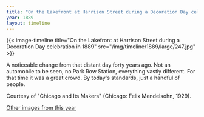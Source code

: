 ```yaml
---
title: "On the Lakefront at Harrison Street during a Decoration Day celebration in 1889"
year: 1889
layout: timeline
---
```


{{< image-timeline title="On the Lakefront at Harrison Street during a Decoration Day celebration in 1889" src="/img/timeline/1889/large/247.jpg" >}}
 

A noticeable change from that distant day forty years ago. Not an automobile to be seen, no Park Row Station, everything vastly different. For that time it was a great crowd. By today's standards, just a handful of people. 

Courtesy of "Chicago and Its Makers" (Chicago: Felix Mendelsohn, 1929).  

[Other images from this year](/historical/timeline/1889)